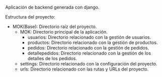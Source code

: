 Aplicación de backend generada con django.

Estructura del proyecto:

* MOK(Base): Directorio raíz del proyecto.
  *  MOK: Directorio principal de la aplicación.
     *  usuarios: Directorio relacionado con la gestión de usuarios.
     *  productos: Directorio relacionado con la gestión de productos.
     *  pedidos: Directorio relacionado con la gestión de pedidos.
     *  detallepedidos: Directorio relacionado con la gestión de los detalles de los pedidos.
  *  settings: Directorio relacionado con la configuración del proyecto.
  *  urls: Directorio relacionado con las rutas y URLs del proyecto.